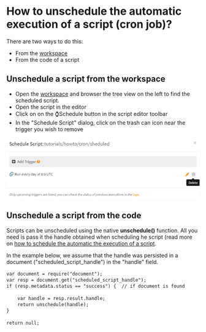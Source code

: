 # How to unschedule the automatic execution of a script (cron job)?

There are two ways to do this:

- From the [workspace](https://www.scriptr.io/workspace)
- From the code of a script

## Unschedule a script from the workspace

- Open the [workspace](https://www.scriptr.io/workspace) and browser the tree view on the left to find the scheduled script. 
- Open the script in the editor
- Click on on the ⌚Schedule button in the script editor toolbar
- In the "Schedule Script" dialog, click on the trash can icon near the trigger you wish to remove

![Remove trigger](./images/delete_trigger.png)

## Unschedule a script from the code

Scripts can be unscheduled using the native **unschedule()** function. All you need is pass it the handle obtained when scheduling he script (read more on [how to schedule the automatic the execution of a script](./create_cron_job.md). 

In the example below, we assume that the handle was persisted in a document ("scheduled_script_handle") in the "handle" field.

```
var document = require("document");
var resp = document.get("scheduled_script_handle");
if (resp.metadata.status == "success") {  // if document is found
    
    var handle = resp.result.handle;
    return unschedule(handle); 
}

return null;
```
